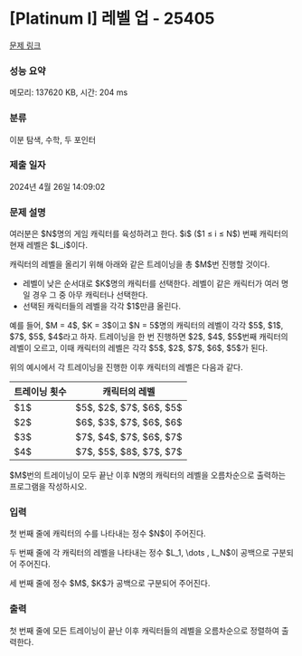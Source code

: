 # [Platinum I] 레벨 업 - 25405 

[문제 링크](https://www.acmicpc.net/problem/25405) 

### 성능 요약

메모리: 137620 KB, 시간: 204 ms

### 분류

이분 탐색, 수학, 두 포인터

### 제출 일자

2024년 4월 26일 14:09:02

### 문제 설명

<p>여러분은 $N$명의 게임 캐릭터를 육성하려고 한다. $i$ ($1 ≤ i ≤ N$) 번째 캐릭터의 현재 레벨은 $L_i$이다.</p>

<p>캐릭터의 레벨을 올리기 위해 아래와 같은 트레이닝을 총 $M$번 진행할 것이다.</p>

<ul>
	<li>레벨이 낮은 순서대로 $K$명의 캐릭터를 선택한다. 레벨이 같은 캐릭터가 여러 명일 경우 그 중 아무 캐릭터나 선택한다.</li>
	<li>선택된 캐릭터들의 레벨을 각각 $1$만큼 올린다.</li>
</ul>

<p>예를 들어, $M = 4$, $K = 3$이고 $N = 5$명의 캐릭터의 레벨이 각각 $5$, $1$, $7$, $5$, $4$라고 하자. 트레이닝을 한 번 진행하면 $2$, $4$, $5$번째 캐릭터의 레벨이 오르고, 이때 캐릭터의 레벨은 각각 $5$, $2$, $7$, $6$, $5$가 된다.</p>

<p>위의 예시에서 각 트레이닝을 진행한 이후 캐릭터의 레벨은 다음과 같다.</p>

<table class="table table-bordered table-center-30 th-center td-center">
	<thead>
		<tr>
			<th>트레이닝 횟수</th>
			<th>캐릭터의 레벨</th>
		</tr>
	</thead>
	<tbody>
		<tr>
			<td>$1$</td>
			<td>$5$, $2$, $7$, $6$, $5$</td>
		</tr>
		<tr>
			<td>$2$</td>
			<td>$6$, $3$, $7$, $6$, $6$</td>
		</tr>
		<tr>
			<td>$3$</td>
			<td>$7$, $4$, $7$, $6$, $7$</td>
		</tr>
		<tr>
			<td>$4$</td>
			<td>$7$, $5$, $8$, $7$, $7$</td>
		</tr>
	</tbody>
</table>

<p>$M$번의 트레이닝이 모두 끝난 이후 N명의 캐릭터의 레벨을 오름차순으로 출력하는 프로그램을 작성하시오.</p>

### 입력 

 <p>첫 번째 줄에 캐릭터의 수를 나타내는 정수 $N$이 주어진다.</p>

<p>두 번째 줄에 각 캐릭터의 레벨을 나타내는 정수 $L_1, \dots , L_N$이 공백으로 구분되어 주어진다.</p>

<p>세 번째 줄에 정수 $M$, $K$가 공백으로 구분되어 주어진다.</p>

### 출력 

 <p>첫 번째 줄에 모든 트레이닝이 끝난 이후 캐릭터들의 레벨을 오름차순으로 정렬하여 출력한다.</p>

